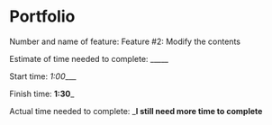 # Portfolio

Number and name of feature: Feature #2: Modify the contents

Estimate of time needed to complete: _____

Start time: _1:00____

Finish time: __1:30___

Actual time needed to complete: ___I still need more time to complete__